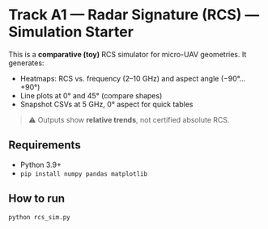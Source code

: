 # Track A1 — Radar Signature (RCS) — Simulation Starter

This is a **comparative (toy)** RCS simulator for micro-UAV geometries. It generates:
- Heatmaps: RCS vs. frequency (2–10 GHz) and aspect angle (−90°…+90°)
- Line plots at 0° and 45° (compare shapes)
- Snapshot CSVs at 5 GHz, 0° aspect for quick tables

> ⚠️ Outputs show **relative trends**, not certified absolute RCS.

## Requirements
- Python 3.9+
- `pip install numpy pandas matplotlib`

## How to run
```bash
python rcs_sim.py
